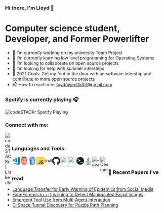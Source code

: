 ### Hi there, I'm Lloyd 👋

# Computer science student, Developer, and Former Powerlifter

- 🔭 I’m currently working on my university Team Project
- 🌱 I’m currently learning low level programming for Operating Systems
- 👯 I’m looking to collaborate on open source projects
- 🤔 I’m looking for help with summer interships
- 🥅 2021 Goals: Get my foot in the door with an software intership and contribute to more open source projects
- 📫 How to reach me: lloydowen0503@gmail.com

### Spotify is currently playing 🎧

<img src="https://currently-listening-lloyd.vercel.app/api/spotify" alt="codeSTACKr Spotify Playing" width="350" />

### Connect with me:

[<img align="left" alt="codeSTACKr | LinkedIn" width="22px" src="https://cdn.jsdelivr.net/npm/simple-icons@v3/icons/linkedin.svg" />][linkedin]

<br />

### Languages and Tools:

<img align="left" alt="Visual Studio Code" width="26px" src="https://raw.githubusercontent.com/github/explore/80688e429a7d4ef2fca1e82350fe8e3517d3494d/topics/visual-studio-code/visual-studio-code.png" />
<img align="left" alt="HTML5" width="26px" src="https://raw.githubusercontent.com/github/explore/80688e429a7d4ef2fca1e82350fe8e3517d3494d/topics/html/html.png" />
<img align="left" alt="CSS3" width="26px" src="https://raw.githubusercontent.com/github/explore/80688e429a7d4ef2fca1e82350fe8e3517d3494d/topics/css/css.png" />
<img align="left" alt="JavaScript" width="26px" src="https://raw.githubusercontent.com/github/explore/80688e429a7d4ef2fca1e82350fe8e3517d3494d/topics/javascript/javascript.png" />
<img align="left" alt="Git" width="26px" src="https://raw.githubusercontent.com/github/explore/80688e429a7d4ef2fca1e82350fe8e3517d3494d/topics/git/git.png" />
<img align="left" alt="GitHub" width="26px" src="https://raw.githubusercontent.com/github/explore/78df643247d429f6cc873026c0622819ad797942/topics/github/github.png" />
<img align="left" height="32" width="26" src="https://cdn.jsdelivr.net/npm/simple-icons@v4/icons/cplusplus.svg" />
<img align="left" height="32" width="26" src="https://cdn.jsdelivr.net/npm/simple-icons@v4/icons/linux.svg" />
<img align="left" alt="Terminal" width="26px" src="https://raw.githubusercontent.com/github/explore/80688e429a7d4ef2fca1e82350fe8e3517d3494d/topics/terminal/terminal.png" />
<img align="left" alt="Java" width="26px" src="https://github.com/simple-icons/simple-icons/blob/e21cbc1b48dd8694f1853ce912a6ae23a64cb3ad/icons/java.svg" />
<img align="left" alt="Java" width="26px" src="https://raw.githubusercontent.com/simple-icons/simple-icons/f9dfaa4c06f5dafa233f7f080bcd1b84631a0206/icons/python.svg" />
<img align="left" alt="Cesium" width="26px" src="https://simpleicons.org/icons/cesium.svg" />
<br />

### 📕 Recent Papers I've read

- [Language Transfer for Early Warning of Epidemics from Social Media](https://arxiv.org/abs/1910.04519)
- [FaceForensics++: Learning to Detect Manipulated Facial Images](http://www.niessnerlab.org/projects/roessler2019faceforensicspp.html)
- [Emergent Tool Use from Multi-Agent Interaction](https://openai.com/blog/emergent-tool-use/)
- [C-Space Tunnel Discovery for Puzzle Path Planning](https://xinyazhang.gitlab.io/puzzletunneldiscovery/)

[linkedin]: https://linkedin.com/in/lloyd-owen-60b139203/
